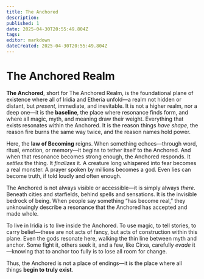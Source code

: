 ```yaml
---
title: The Anchored
description: 
published: 1
date: 2025-04-30T20:55:49.804Z
tags: 
editor: markdown
dateCreated: 2025-04-30T20:55:49.804Z
---
```


# The Anchored Realm

**The Anchored**, short for The Anchored Realm, is the foundational plane of existence where all of Iridia and Etheria unfold—a realm not hidden or distant, but *present*, immediate, and inevitable. It is not a higher realm, nor a deep one—it is the **baseline**, the place where resonance finds form, and where all magic, myth, and meaning draw their weight. Everything that exists resonates within the Anchored. It is the reason things *have shape*, the reason fire burns the same way twice, and the reason names hold power.

Here, the **law of Becoming** reigns. When something echoes—through word, ritual, emotion, or memory—it begins to tether itself to the Anchored. And when that resonance becomes strong enough, the Anchored responds. It *settles* the thing. It *finalizes* it. A creature long whispered into fear becomes a real monster. A prayer spoken by millions becomes a god. Even lies can become truth, if told loudly and often enough.

The Anchored is not always visible or accessible—it is simply always *there*. Beneath cities and starfields, behind spells and sensations. It is the invisible bedrock of being. When people say something “has become real,” they unknowingly describe a resonance that the Anchored has accepted and made whole.

To live in Iridia is to live inside the Anchored. To use magic, to tell stories, to carry belief—these are not acts of fancy, but acts of construction within this plane. Even the gods resonate here, walking the thin line between myth and anchor. Some fight it, others seek it, and a few, like Cirxa, carefully *evade* it—knowing that to anchor too fully is to lose all room for change.

Thus, the Anchored is not a place of endings—it is the place where all things **begin to truly exist**.

